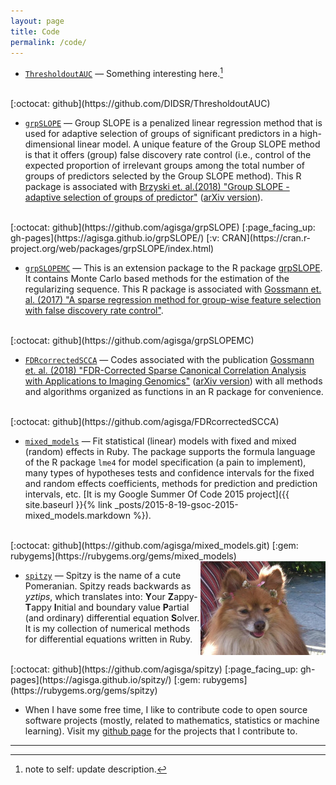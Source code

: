 ```yaml
---
layout: page
title: Code
permalink: /code/
---
```


* [`ThresholdoutAUC`](https://github.com/DIDSR/ThresholdoutAUC) &mdash; Something interesting here.[^1]
<br>
[:octocat: github](https://github.com/DIDSR/ThresholdoutAUC)

* [`grpSLOPE`](https://github.com/agisga/grpSLOPE) &mdash; Group SLOPE is a penalized linear regression method that is used for adaptive selection of groups of significant predictors in a high-dimensional linear model. A unique feature of the Group SLOPE method is that it offers (group) false discovery rate control (i.e., control of the expected proportion of irrelevant groups among the total number of groups of predictors selected by the Group SLOPE method). This R package is associated with [Brzyski et. al.(2018) "Group SLOPE - adaptive selection of groups of predictor"](http://dx.doi.org/10.1080/01621459.2017.1411269) ([arXiv version](http://arxiv.org/abs/1610.04960)).
<br>
[:octocat: github](https://github.com/agisga/grpSLOPE) [:page_facing_up: gh-pages](https://agisga.github.io/grpSLOPE/) [:v: CRAN](https://cran.r-project.org/web/packages/grpSLOPE/index.html)

* [`grpSLOPEMC`](https://github.com/agisga/grpSLOPEMC) &mdash; This is an extension package to the R package [grpSLOPE](https://cran.r-project.org/package=grpSLOPE). It contains Monte Carlo based methods for the estimation of the regularizing sequence. This R package is associated with [Gossmann et. al. (2017) "A sparse regression method for group-wise feature selection with false discovery rate control"](http://dx.doi.org/10.1109/TCBB.2017.2780106).
<br>
[:octocat: github](https://github.com/agisga/grpSLOPEMC)

* [`FDRcorrectedSCCA`](https://github.com/agisga/FDRcorrectedSCCA) &mdash; Codes associated with the publication [Gossmann et. al. (2018) "FDR-Corrected Sparse Canonical Correlation Analysis with Applications to Imaging Genomics"](http://dx.doi.org/10.1109/TMI.2018.2815583) ([arXiv version](http://arxiv.org/abs/1705.04312)) with all methods and algorithms organized as functions in an R package for convenience.
<br>
[:octocat: github](https://github.com/agisga/FDRcorrectedSCCA)

* [`mixed_models`](https://github.com/agisga/mixed_models) &mdash; Fit statistical (linear) models with fixed and mixed (random) effects in Ruby. The package supports the formula language of the R package `lme4` for model specification (a pain to implement), many types of hypotheses tests and confidence intervals for the fixed and random effects coefficients, methods for prediction and prediction intervals, etc. [It is my Google Summer Of Code 2015 project]({{ site.baseurl }}{% link _posts/2015-8-19-gsoc-2015-mixed_models.markdown %}).
<br>
[:octocat: github](https://github.com/agisga/mixed_models.git) [:gem: rubygems](https://rubygems.org/gems/mixed_models)

<img style="float: right;" src="/images/spitzy_small.jpg">

* [`spitzy`](https://github.com/agisga/spitzy) &mdash; Spitzy is the name of a cute Pomeranian. Spitzy reads backwards as *yztips*, which translates into: **Y**our **Z**appy-**T**appy **I**nitial and boundary value **P**artial (and ordinary) differential equation **S**olver.  It is my collection of numerical methods for differential equations written in Ruby.
<br>
[:octocat: github](https://github.com/agisga/spitzy) [:page_facing_up: gh-pages](https://agisga.github.io/spitzy/) [:gem: rubygems](https://rubygems.org/gems/spitzy)

* When I have some free time, I like to contribute code to open source software projects (mostly, related to mathematics, statistics or machine learning). Visit my [github page](https://github.com/agisga) for the projects that I contribute to.

------------------

[^1]: note to self: update description.
